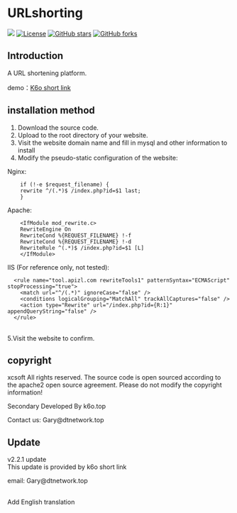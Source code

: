 # URLshorting
[![](https://data.jsdelivr.com/v1/package/gh/soxft/Urlshorting/badge)](https://www.jsdelivr.com/package/gh/soxft/Urlshorting)
<a href="http://www.apache.org/licenses/LICENSE-2.0.html"> 
<img src="https://img.shields.io/github/license/soxft/URLshorting.svg" alt="License"></a>
<a href="https://github.com/soxft/URLshorting/stargazers"> 
<img src="https://img.shields.io/github/stars/soxft/URLshorting.svg" alt="GitHub stars"></a>
<a href="https://github.com/soxft/URLshorting/network/members"> 
<img src="https://img.shields.io/github/forks/soxft/URLshorting.svg" alt="GitHub forks"></a> 

## Introduction

A URL shortening platform.

demo：[K6o short link](https://www.k6o.top/)

## installation method
1. Download the source code.<br/>
2. Upload to the root directory of your website.<br/>
3. Visit the website domain name and fill in mysql and other information to install<br/>
4. Modify the pseudo-static configuration of the website:<br/>

Nginx:  
```
    if (!-e $request_filename) {
    rewrite ^/(.*)$ /index.php?id=$1 last;
    }
```

Apache:
```
    <IfModule mod_rewrite.c>
    RewriteEngine On
    RewriteCond %{REQUEST_FILENAME} !-f
    RewriteCond %{REQUEST_FILENAME} !-d
    RewriteRule ^(.*)$ /index.php?id=$1 [L]
    </IfModule>
```

IIS (For reference only, not tested):
```
  <rule name="tool.apizl.com rewriteTools1" patternSyntax="ECMAScript" stopProcessing="true">
    <match url="^/(.*)" ignoreCase="false" />
    <conditions logicalGrouping="MatchAll" trackAllCaptures="false" />
    <action type="Rewrite" url="/index.php?id={R:1}" appendQueryString="false" />
  </rule>
```


<br/>5.Visit the website to confirm.

## copyright
xcsoft All rights reserved. The source code is open sourced according to the apache2 open source agreement. Please do not modify the copyright information!
   <p>Secondary Developed By k6o.top</p>
   <p>Contact us: Gary@dtnetwork.top</p>

## Update
v2.2.1 update
<br/>This update is provided by k6o short link
   <p>email: Gary@dtnetwork.top</p>
<br/>Add English translation
